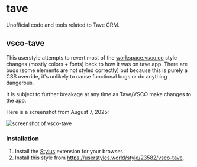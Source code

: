 # tave
Unofficial code and tools related to Tave CRM.

## vsco-tave

This userstyle attempts to revert most of the [workspace.vsco.co](https://workspace.vsco.co/) style changes (mostly colors + fonts) back to how it was on tave.app. There are bugs (some elements are not styled correctly) but because this is purely a CSS override, it's unlikely to cause functional bugs or do anything dangerous.

It is subject to further breakage at any time as Tave/VSCO make changes to the app.

Here is a screenshot from August 7, 2025:

![screenshot of vsco-tave](https://userstyles.world/preview/23582/1.webp)

### Installation

1. Install the [Stylus](https://github.com/openstyles/stylus) extension for your browser.
2. Install this style from https://userstyles.world/style/23582/vsco-tave. 
